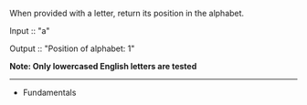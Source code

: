 When provided with a letter, return its position in the alphabet.

Input :: "a"

Output :: "Position of alphabet: 1"

**Note: Only lowercased English letters are tested**

---

- Fundamentals
